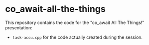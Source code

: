 # co_await-all-the-things

This repository contains the code for the "co_await All The Things!"
presentation:

- `task-accu.cpp` for the code actually created during the session.
